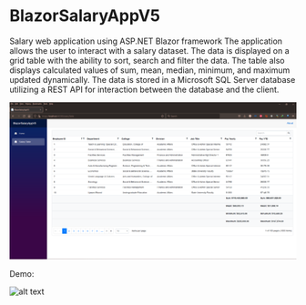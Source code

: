 # BlazorSalaryAppV5
Salary web application using ASP.NET Blazor framework 
The application allows the user to interact with a salary dataset.
The data is displayed on a grid table with the ability to sort, search and filter the data. The table also displays calculated values of sum, mean, median, minimum, and maximum updated dynamically. The data is stored in a Microsoft SQL Server database utilizing a REST API for interaction between the database and the client.

![alt text](mainscreenshot.PNG)

Demo:

![alt text](blazor.gif)
